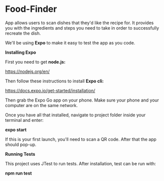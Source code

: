 # Food-Finder
App allows users to scan dishes that they'd like the recipe for. It provides you with the ingredients and steps you need to take in order to successfully recreate the dish.

We'll be using **Expo** to make it easy to test the app as you code.

**Installing Expo**

First you need to get **node.js:**

https://nodejs.org/en/

Then follow these instructions to install **Expo cli:**

https://docs.expo.io/get-started/installation/

Then grab the Expo Go app on your phone. Make sure your phone and your computer are on the same network.

Once you have all that installed, navigate to project folder inside your terminal and enter:

**expo start**

If this is your first launch, you'll need to scan a QR code. After that the app should pop-up.

**Running Tests**

This project uses JTest to run tests. After installation, test can be run with:

**npm run test**